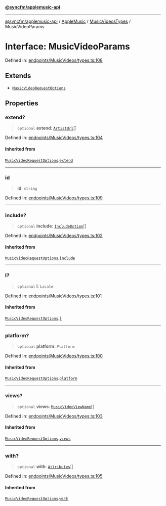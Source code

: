 [**@syncfm/applemusic-api**](../../../../../../README.md)

***

[@syncfm/applemusic-api](../../../../../../globals.md) / [AppleMusic](../../../README.md) / [MusicVideosTypes](../README.md) / MusicVideoParams

# Interface: MusicVideoParams

Defined in: [endpoints/MusicVideos/types.ts:108](https://github.com/sync-fm/applemusic-api/blob/9ff258d5e3837a0cb0f9914911c5614d92f344ed/src/endpoints/MusicVideos/types.ts#L108)

## Extends

- [`MusicVideoRequestOptions`](MusicVideoRequestOptions.md)

## Properties

### extend?

> `optional` **extend**: [`ArtistUrl`](../enumerations/ExtendOption.md#artisturl)[]

Defined in: [endpoints/MusicVideos/types.ts:104](https://github.com/sync-fm/applemusic-api/blob/9ff258d5e3837a0cb0f9914911c5614d92f344ed/src/endpoints/MusicVideos/types.ts#L104)

#### Inherited from

[`MusicVideoRequestOptions`](MusicVideoRequestOptions.md).[`extend`](MusicVideoRequestOptions.md#extend)

***

### id

> **id**: `string`

Defined in: [endpoints/MusicVideos/types.ts:109](https://github.com/sync-fm/applemusic-api/blob/9ff258d5e3837a0cb0f9914911c5614d92f344ed/src/endpoints/MusicVideos/types.ts#L109)

***

### include?

> `optional` **include**: [`IncludeOption`](../enumerations/IncludeOption.md)[]

Defined in: [endpoints/MusicVideos/types.ts:102](https://github.com/sync-fm/applemusic-api/blob/9ff258d5e3837a0cb0f9914911c5614d92f344ed/src/endpoints/MusicVideos/types.ts#L102)

#### Inherited from

[`MusicVideoRequestOptions`](MusicVideoRequestOptions.md).[`include`](MusicVideoRequestOptions.md#include)

***

### l?

> `optional` **l**: `Locale`

Defined in: [endpoints/MusicVideos/types.ts:101](https://github.com/sync-fm/applemusic-api/blob/9ff258d5e3837a0cb0f9914911c5614d92f344ed/src/endpoints/MusicVideos/types.ts#L101)

#### Inherited from

[`MusicVideoRequestOptions`](MusicVideoRequestOptions.md).[`l`](MusicVideoRequestOptions.md#l)

***

### platform?

> `optional` **platform**: `Platform`

Defined in: [endpoints/MusicVideos/types.ts:100](https://github.com/sync-fm/applemusic-api/blob/9ff258d5e3837a0cb0f9914911c5614d92f344ed/src/endpoints/MusicVideos/types.ts#L100)

#### Inherited from

[`MusicVideoRequestOptions`](MusicVideoRequestOptions.md).[`platform`](MusicVideoRequestOptions.md#platform)

***

### views?

> `optional` **views**: [`MusicVideoViewName`](../enumerations/MusicVideoViewName.md)[]

Defined in: [endpoints/MusicVideos/types.ts:103](https://github.com/sync-fm/applemusic-api/blob/9ff258d5e3837a0cb0f9914911c5614d92f344ed/src/endpoints/MusicVideos/types.ts#L103)

#### Inherited from

[`MusicVideoRequestOptions`](MusicVideoRequestOptions.md).[`views`](MusicVideoRequestOptions.md#views)

***

### with?

> `optional` **with**: [`Attributes`](../enumerations/WithOption.md#attributes)[]

Defined in: [endpoints/MusicVideos/types.ts:105](https://github.com/sync-fm/applemusic-api/blob/9ff258d5e3837a0cb0f9914911c5614d92f344ed/src/endpoints/MusicVideos/types.ts#L105)

#### Inherited from

[`MusicVideoRequestOptions`](MusicVideoRequestOptions.md).[`with`](MusicVideoRequestOptions.md#with)

